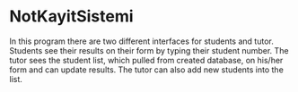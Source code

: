 # NotKayitSistemi

In this program there are two different interfaces for students and tutor. 
Students see their results on their form by typing their student number.
The tutor sees the student list, which pulled from created database, on his/her form and can update results. 
The tutor can also add new students into the list.
